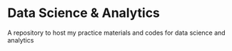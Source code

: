 # Data Science & Analytics

A repository to host my practice materials and codes for data science and analytics
